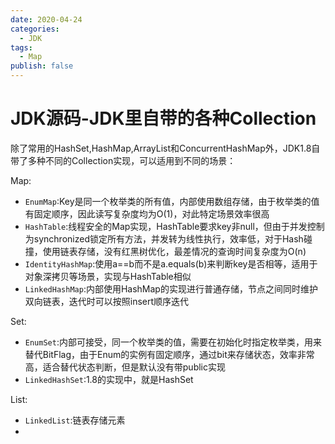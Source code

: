 ```yaml
---
date: 2020-04-24
categories:
  - JDK
tags:
  - Map
publish: false
---
```


# JDK源码-JDK里自带的各种Collection

除了常用的HashSet,HashMap,ArrayList和ConcurrentHashMap外，JDK1.8自带了多种不同的Collection实现，可以适用到不同的场景：

Map:

- ```EnumMap```:Key是同一个枚举类的所有值，内部使用数组存储，由于枚举类的值有固定顺序，因此读写复杂度均为O(1)，对此特定场景效率很高
- ```HashTable```:线程安全的Map实现，HashTable要求key非null，但由于并发控制为synchronized锁定所有方法，并发转为线性执行，效率低，对于Hash碰撞，使用链表存储，没有红黑树优化，最差情况的查询时间复杂度为O(n)
- ```IdentityHashMap```:使用a==b而不是a.equals(b)来判断key是否相等，适用于对象深拷贝等场景，实现与HashTable相似
- ```LinkedHashMap```:内部使用HashMap的实现进行普通存储，节点之间同时维护双向链表，迭代时可以按照insert顺序迭代

Set:

- ```EnumSet```:内部可接受，同一个枚举类的值，需要在初始化时指定枚举类，用来替代BitFlag，由于Enum的实例有固定顺序，通过bit来存储状态，效率非常高，适合替代状态判断，但是默认没有带public实现
- ```LinkedHashSet```:1.8的实现中，就是HashSet

List:

- ```LinkedList```:链表存储元素
- 
